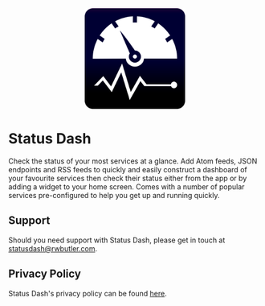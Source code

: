 

<div align="center">
    <img width="200" height="200" src="https://github.com/rwbutler/StatusDashSupport/raw/master/docs/images/status-dash-logo.png" alt="Status Dash Logo">
</div>

# Status Dash

Check the status of your most services at a glance. Add Atom feeds, JSON endpoints and RSS feeds to quickly and easily construct a dashboard of your favourite services then check their status either from the app or by adding a widget to your home screen. Comes with a number of popular services pre-configured to help you get up and running quickly.

## Support

Should you need support with Status Dash, please get in touch at statusdash@rwbutler.com.

## Privacy Policy

Status Dash's privacy policy can be found [here](privacy-policy.md).